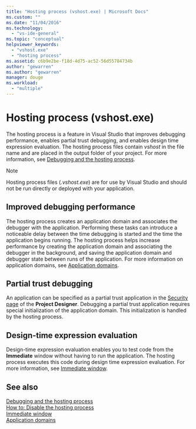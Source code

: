 ```yaml
---
title: "Hosting process (vshost.exe) | Microsoft Docs"
ms.custom: ""
ms.date: "11/04/2016"
ms.technology: 
  - "vs-ide-general"
ms.topic: "conceptual"
helpviewer_keywords: 
  - "vshost.exe"
  - "hosting process"
ms.assetid: c6b9e2be-f18d-4d75-ac52-56d55784734b
author: "gewarren"
ms.author: "gewarren"
manager: douge
ms.workload: 
  - "multiple"
---
```

# Hosting process (vshost.exe)
The hosting process is a feature in Visual Studio that improves debugging performance, enables partial trust debugging, and enables design time expression evaluation. The hosting process files contain *vshost* in the file name and are placed in the output folder of your project. For more information, see [Debugging and the hosting process](../debugger/debugging-and-the-hosting-process.md).  
  
> [!NOTE]
>  Hosting process files (*.vshost.exe*) are for use by Visual Studio and should not be run directly or deployed with your application.  
  
## Improved debugging performance  
 The hosting process creates an application domain and associates the debugger with the application. Performing these tasks can introduce a noticeable delay between the time debugging is started and the time the application begins running. The hosting process helps increase performance by creating the application domain and associating the debugger in the background, and saving the application domain and debugger state between runs of the application. For more information on application domains, see [Application domains](/dotnet/framework/app-domains/application-domains).  
  
## Partial trust debugging  
 An application can be specified as a partial trust application in the [Security page](../ide/reference/security-page-project-designer.md) of the **Project Designer**. Debugging a partial trust application requires special initialization of the application domain. This initialization is handled by the hosting process.  
  
## Design-time expression evaluation  
 Design-time expression evaluation enables you to test code from the **Immediate** window without having to run the application. The hosting process executes this code during design time expression evaluation. For more information, see [Immediate window](../ide/reference/immediate-window.md).  
  
## See also  
 [Debugging and the hosting process](../debugger/debugging-and-the-hosting-process.md)   
 [How to: Disable the hosting process](../ide/how-to-disable-the-hosting-process.md)   
 [Immediate window](../ide/reference/immediate-window.md)   
 [Application domains](/dotnet/framework/app-domains/application-domains)